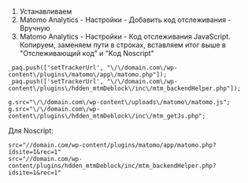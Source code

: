 1) Устанавливаем
2) Matomo Analytics - Настройки - Добавить код отслеживания - Вручную
3) Matomo Analytics - Настройки - Код отслеживания JavaScript. Копируем, заменяем пути в строках, вставляем итог выше в "Отслеживающий код" и "Код Noscript"
```
_paq.push(['setTrackerUrl', "\/\/domain.com\/wp-content\/plugins\/matomo\/app\/matomo.php"]);
_paq.push(['setTrackerUrl', "\/\/domain.com\/wp-content\/plugins\/hdden_mtmDeblock\/inc\/mtm_backendHelper.php"]);

g.src="\/\/domain.com\/wp-content\/uploads\/matomo\/matomo.js";
g.src="\/\/domain.com\/wp-content\/plugins\/hdden_mtmDeblock\/inc\/mtm_getJs.php";
```
Для Noscript:
```
src="//domain.com/wp-content/plugins/matomo/app/matomo.php?idsite=1&rec=1"
src="//domain.com/wp-content/plugins/hdden_mtmDeblock/inc/mtm_backendHelper.php?idsite=1&rec=1"
```
